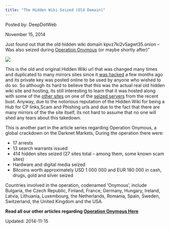 ```yaml
---
title: "The Hidden Wiki Seized (Old Domain)"
---
```


Posted by: DeepDotWeb

<span>November 15, 2014</span>

<p>Just found out that the old hidden wiki domain kpvz7ki2v5agwt35.onion &#8211; Was also seized during <a href="tag/operation-onymous/">Operation Onymous</a> (or maybe shortly after)&#8221;</p>
<img src="https://G-I-R.github.io/deepdotweb/imgs/2014/11/hiddenwiki.png" />

<p>This is the old and original Hidden Wiki url that was changed many times and duplicated to many mirrors sites since it <a href="/2014/03/14/hidden-wiki-hacked-wikitor-fills-gap/">was hacked</a> a few months ago and its private key was posted online to be used by anyone who wished to do so. So although its hard to believe that this was the actual real old hidden wiki site and hosting, its still interesting to learn that it was hosted along with some of the <a title="129 Of the Seized “.Onion” Domains Were at a Single Bulgarian Hosting" href="2014/11/08/129-seized-onion-domains-single-bulgarian-hosting/">other sites</a> on one of the <a title="NCA: “We have Taken down 400 Dark Net Sites”" href="2014/11/07/nca-taken-400-dark-net-sites/">seized servers</a> from the recent bust. Anyway, due to the notorious reputation of the Hidden Wiki for being a Hub for CP links,Scam and Phishing urls and due to the fact that there are many mirrors of the the site itself, its not hard to assume that no one will shed any tears about this takedown.</p>
<p>This is another part in the article series regarding Operation Onymous, a global crackdown on the Darknet Markets, During the operation there were:</p>
<ul>
<li>17 arrests</li>
<li>13 search warrants issued</li>
<li>414 hidden sites seized (27 sites total – among them, some known scam sites)</li>
<li>Hardware and digital media seized</li>
<li>Bitcoins worth approximately USD 1 000 000 and EUR 180 000 in cash, drugs, gold and silver seized</li>
</ul>
<p>Countries involved in the operation, codenamed ‘Onymous’, include Bulgaria, the Czech Republic, Finland, France, Germany, Hungary, Ireland, Latvia, Lithuania, Luxembourg, the Netherlands, Romania, Spain, Sweden, Switzerland, the United Kingdom and the USA.</p>
<p><strong>Read all our other articles regarding <a href="tag/silkroad2bust/">Operation Onymous Here</a></strong></p>

Updated: 2014-11-15
    
